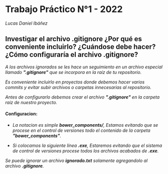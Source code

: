 # Trabajo Práctico N°1 - 2022
_Lucas Daniel Ibáñez_

## Investigar el archivo .gitignore ¿Por qué es conveniente incluirlo? ¿Cuándose debe hacer?¿Cómo configuraría el archivo .gitignore?

*A los archivos ignorados se les hace un seguimiento en un archivo especial llamado **".gitignore"** que se incorpora en 
la raíz de tu repositorio.*

*Es conveniente incluirlo en proyectos donde debemos hacer varios commits y evitar subir archivos o carpetas innecesarias al repositorio.*

*Antes de configurarlo debemos crear el archivo **".gitignore"** en la carpeta raiz de nuestro proyecto.*
#### Configuracion:

- *La notacion es simple **bower_components/**, Estamos evitando que se procese en el control de versiones todo el contenido de la carpeta **"bower_components"**.*

- *Si colocamos la siguiente línea **.exe**, Estaremos evitando que el sistema de control de versiones procese todos los archivos acabados de **.exe**.*
    
*Se puede ignorar un archivo **ignorado.txt** solamente agregandolo al archivo **.gitignore**.*



